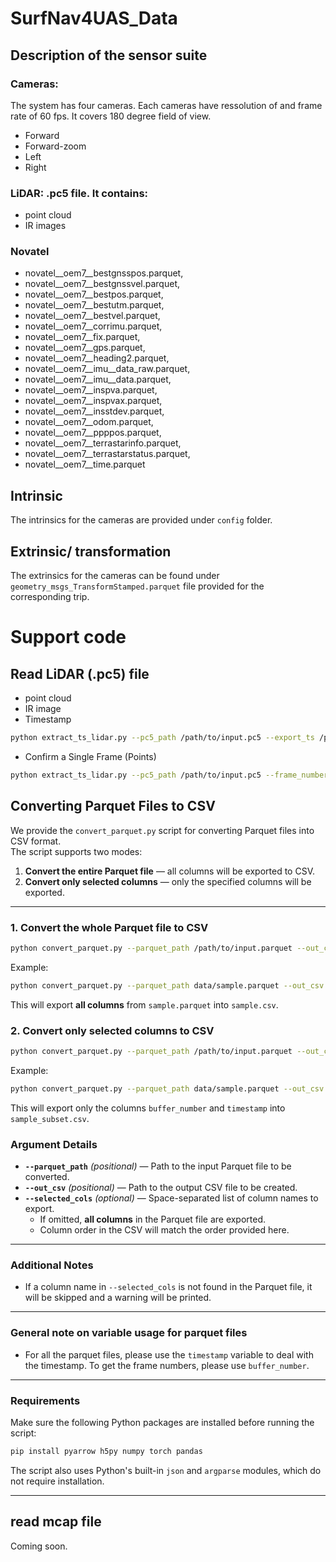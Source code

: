 # SurfNav4UAS_Data


## Description of the sensor suite

### Cameras:

The system has four cameras. Each cameras have ressolution of and frame rate of 60 fps. It covers 180 degree field of view. 

* Forward
* Forward-zoom
* Left
* Right  



### LiDAR: .pc5 file. It contains:
* point cloud
* IR images


### Novatel

* novatel__oem7__bestgnsspos.parquet,
* novatel__oem7__bestgnssvel.parquet,
* novatel__oem7__bestpos.parquet,
* novatel__oem7__bestutm.parquet,
* novatel__oem7__bestvel.parquet,
* novatel__oem7__corrimu.parquet,
* novatel__oem7__fix.parquet,
* novatel__oem7__gps.parquet,
* novatel__oem7__heading2.parquet,
* novatel__oem7__imu__data_raw.parquet,
* novatel__oem7__imu__data.parquet,
* novatel__oem7__inspva.parquet,
* novatel__oem7__inspvax.parquet,
* novatel__oem7__insstdev.parquet,
* novatel__oem7__odom.parquet,
* novatel__oem7__ppppos.parquet,
* novatel__oem7__terrastarinfo.parquet,
* novatel__oem7__terrastarstatus.parquet,
* novatel__oem7__time.parquet


## Intrinsic 
The intrinsics for the cameras are provided under `config` folder.

## Extrinsic/ transformation

The extrinsics for the cameras can be found under `geometry_msgs_TransformStamped.parquet` file provided for the corresponding trip. 

# Support code

## Read LiDAR (.pc5) file

* point cloud
* IR image
* Timestamp
```bash
python extract_ts_lidar.py --pc5_path /path/to/input.pc5 --export_ts /path/to/output_timestamps.csv
``` 
* Confirm a Single Frame (Points)
```bash
python extract_ts_lidar.py --pc5_path /path/to/input.pc5 --frame_number <frame_index>
```

## Converting Parquet Files to CSV

We provide the `convert_parquet.py` script for converting Parquet files into CSV format.  
The script supports two modes:

1. **Convert the entire Parquet file** — all columns will be exported to CSV.  
2. **Convert only selected columns** — only the specified columns will be exported.

---
### 1. Convert the whole Parquet file to CSV

```bash
python convert_parquet.py --parquet_path /path/to/input.parquet --out_csv /path/to/output.csv
```
Example:
```bash
python convert_parquet.py --parquet_path data/sample.parquet --out_csv data/sample.csv
```
This will export **all columns** from `sample.parquet` into `sample.csv`.

### 2. Convert only selected columns to CSV

```bash
python convert_parquet.py --parquet_path /path/to/input.parquet --out_csv /path/to/output.csv --selected_cols col1 col2 col3
```

Example:
```bash
python convert_parquet.py --parquet_path data/sample.parquet --out_csv data/sample_subset.csv --selected_cols buffer_number timestamp
```
This will export only the columns `buffer_number` and `timestamp` into `sample_subset.csv`.

### Argument Details
- **`--parquet_path`** *(positional)* — Path to the input Parquet file to be converted.  
- **`--out_csv`** *(positional)* — Path to the output CSV file to be created.  
- **`--selected_cols`** *(optional)* — Space-separated list of column names to export.  
  - If omitted, **all columns** in the Parquet file are exported.  
  - Column order in the CSV will match the order provided here.

---

### Additional Notes
- If a column name in `--selected_cols` is not found in the Parquet file, it will be skipped and a warning will be printed.
---
### General note on variable usage for parquet files
- For all the parquet files, please use the `timestamp` variable to deal with the timestamp. To get the frame numbers, please use `buffer_number`.
---
### Requirements
Make sure the following Python packages are installed before running the script:

```bash
pip install pyarrow h5py numpy torch pandas
```
The script also uses Python's built-in `json` and `argparse` modules, which do not require installation.

---

## read mcap file
Coming soon.
